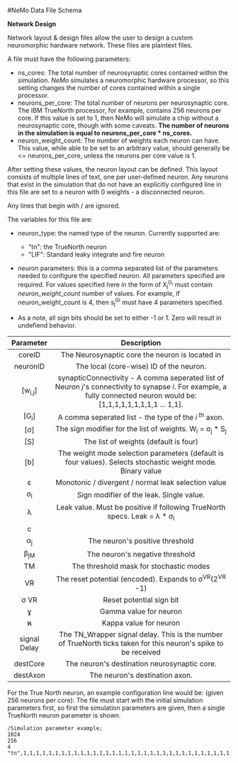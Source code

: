 #NeMo Data File Schema

**Network Design**

Network layout & design files allow the user to design a custom neuromorphic hardware
network. These files are plaintext files.

A file must have the following parameters:


* ns_cores: The total number of neurosynaptic cores contained within the simulation. *NeMo* simulates a 
neuromorphic hardware processor, so this setting changes the number of cores contained within a single processor.
* neurons\_per\_core: The total number of neurons per neurosynaptic core. 
The IBM TrueNorth processor, for example, contains 256 neurons per core. 
If this value is set to 1, then NeMo will simulate a chip without a neurosynaptic core, though with some caveats. 
**The number of neurons in the simulation is equal to neurons\_per\_core \* ns_cores.**
* neuron_weight_count: The number of weights each neuron can have. This value, 
while able to be set to an arbitrary value, should generally be <= neurons\_per\_core, 
unless the neurons per core value is 1.

After setting these values, the neuron layout can be defined. This layout consists of multiple lines of text, one per
 user-defined neuron. Any neurons that exist in the simulation that do not have an explicitly configured line in this 
 file are set to a neuron with 0 weights - a disconnected neuron.

Any lines that begin with / are ignored.

The variables for this file are:

* neuron_type: the named type of the neuron. Currently supported are:

	* "tn": the  TrueNorth neuron
	* "LIF": Standard leaky integrate and fire neuron

* neuron parameters: this is a comma separated list of the parameters needed to configure the specified neuron. 
All parameters specified are required. For values specified here in the form of X<sub>j</sub><sup>G<sub>i</sub></sup> 
must contain *neuron_weight_count* number of values. For example, if neuron_weight_count is 4, then 
s<sub>j</sub><sup>Gi</sup> must have 4 parameters specified.
* As a note, all sign bits should be set to either -1 or 1. Zero will result in undefiend behavior. 

|     Parameter     	|                                                                               Description                                                                               	|
|:-----------------:	|:-----------------------------------------------------------------------------------------------------------------------------------------------------------------------:	|
| coreID            	| The Neurosynaptic core the neuron is located in                                                                                                                         	|
| neuronID          	| The local (core-wise) ID of the neuron.                                                                                                                                 	|
| [w<sub>i,j</sub>] 	| synapticConnectivity - A comma seperated list of Neuron _j_'s connectivity to synapse _i_. For example, a fully connected neuron would be: [1,1,1,1,1,1,1,1,1 ... 1,1]. 	|
| [G<sub>i</sub>]   	| A comma seperated list - the type of the _i_<sup> _th_</sup> axon.                                                                                                      	|
| [σ]               	| The sign modifier for the list of weights. W<sub>i</sub> = σ<sub>j</sub> * S<sub>j</sub>                                                                                	|
| [S]               	| The list of weights (default is four)                                                                                                                                   	|
| [b]               	| The weight mode selection parameters (default is four values). Selects stochastic weight mode. Binary value                                                             	|
| ε                 	| Monotonic / divergent / normal leak selection value                                                                                                                     	|
| σ<sub>l</sub>     	| Sign modifier of the leak. Single value.                                                                                                                                	|
| λ                 	| Leak value. Must be positive if following TrueNorth specs. Leak = λ * σ<sub>l</sub>                                                                                     	|
| c                 	|                                                                                                                                                                         	|
| α<sub>j</sub>     	| The neuron's positive threshold                                                                                                                                         	|
| β<sub>jM</sub>    	| The neuron's negative threshold                                                                                                                                         	|
| TM                	| The threshold mask for stochastic modes                                                                                                                                 	|
| VR                	| The reset potential (encoded). Expands to σ<sup>VR</sup>(2<sup>VR</sup> -1)                                                                                             	|
| σ VR              	| Reset potential sign bit                                                                                                                                                	|
| ɣ                 	| Gamma value for neuron                                                                                                                                                  	|
| ϰ                 	| Kappa value for neuron                                                                                                                                                  	|
| signal Delay      	| The TN_Wrapper signal delay. This is the number of TrueNorth ticks taken for this neuron's spike to be received                                                                 	|
| destCore          	| The neuron's destination neurosynaptic core.                                                                                                                            	|
| destAxon          	| The neuron's destination axon.                                                                                                                                          	|

For the True North neuron, an example configuration line would be:
(given 256 neurons per core):
The file must start with the initial simulation parameters first, so first the simulation parameters are given, then a single TrueNorth neuron parameter is shown.

```
/Simulation parameter example;
1024
256
4
"tn",1,1,1,1,1,1,1,1,1,1,1,1,1,1,1,1,1,1,1,1,1,1,1,1,1,1,1,1,1,1,1,1,1,1,1,1,1,1,1,1,1,1,1,1,1,1,1,1,1,1,1,1,1,1,1,1,1,1,1,1,1,1,1,1,1,1,1,1,1,1,1,1,1,1,1,1,1,1,1,1,1,1,1,1,1,1,1,1,1,1,1,1,1,1,1,1,1,1,1,1,1,1,1,1,1,1,1,1,1,1,1,1,1,1,1,1,1,1,1,1,1,1,1,1,1,1,1,1,1,1,1,1,1,1,1,1,1,1,1,1,1,1,1,1,1,1,1,1,1,1,1,1,1,1,1,1,1,1,1,1,1,1,1,1,1,1,1,1,1,1,1,1,1,1,1,1,1,1,1,1,1,1,1,1,1,1,1,1,1,1,1,1,1,1,1,1,1,1,1,1,1,1,1,1,1,1,1,1,1,1,1,1,1,1,1,1,1,1,1,1,1,1,1,1,1,1,1,1,1,1,1,1,1,1,1,1,1,1,1,1,1,1,1,1,1,1,1,1,1,1,1,1,1,1,1,1,3,4,4,2,3,1,4,0,4,3,3,0,4,1,1,0,3,0,4,3,0,4,4,1,4,3,4,0,3,4,3,1,4,2,2,2,3,3,2,3,4,4,2,1,0,4,4,2,3,3,2,4,4,4,2,0,0,4,1,1,1,3,0,3,3,3,3,4,0,4,0,0,3,3,2,1,1,2,3,0,0,2,2,2,3,0,0,1,0,0,1,0,4,0,2,4,1,2,2,2,3,0,0,3,0,2,2,4,1,4,1,4,1,2,2,4,4,0,2,4,3,3,1,4,4,3,0,3,4,0,4,1,1,4,3,1,1,2,3,3,1,1,2,3,0,0,1,3,4,0,3,4,3,0,1,1,3,3,3,0,2,4,0,0,0,1,3,1,2,0,4,1,1,1,2,4,0,2,1,4,1,4,1,2,0,4,1,2,3,1,3,2,4,4,1,3,1,0,0,3,2,3,0,2,3,2,0,1,4,0,0,4,2,3,4,4,4,2,1,3,1,4,3,0,1,0,2,1,1,3,4,3,1,3,0,0,4,4,2,0,2,3,2,2,0,0,3,1,4,4,1,1,0,0,4,4,1,-1,1,1,2,3,4,1,0,0,-10,10001,10001,0,0
```

